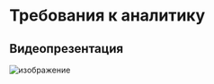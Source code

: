 # Требования к аналитику
## Видеопрезентация
![изображение](https://github.com/Yarik7Fedorov/NovellaUrfu/assets/92790655/a95f3123-b72b-4f2b-9a6b-ef2550d76b03)
